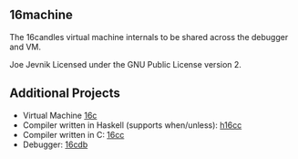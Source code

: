 16machine
---------

The 16candles virtual machine internals to be shared across the debugger and VM.

Joe Jevnik
Licensed under the GNU Public License version 2.


Additional Projects
-------------------

- Virtual Machine [16c](https://github.com/16candles/16c)
- Compiler written in Haskell (supports when/unless):
  [h16cc](https://github.com/llllllllll/16candles_haskell)
- Compiler written in C: [16cc](https://github.com/16candles/16cc)
- Debugger: [16cdb](https://github.com/16candles/16cdb)

